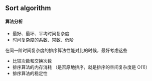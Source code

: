 
## Sort algorithm

#### 算法分析

- 最好、最坏、平均时间复杂度
- 时间复杂度的系数、常数、低阶

在同一阶时间复杂度的排序算法性能对比的时候，最好考虑这些

- 比较次数和交换次数
- 排序算法的内存消耗 （是否原地排序，就是排序的空间复杂度是 O(1)）
- 排序算法的稳定性

